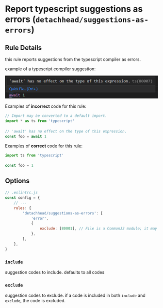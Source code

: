 # Report typescript suggestions as errors (`detachhead/suggestions-as-errors`)

<!-- end auto-generated rule header -->

## Rule Details

this rule reports suggestions from the typescript compiler as errors.

example of a typescript compiler suggestion:

![](./images/suggestions-as-errors.png)

Examples of **incorrect** code for this rule:

```ts
// Import may be converted to a default import.
import * as ts from 'typescript'

// 'await' has no effect on the type of this expression.
const foo = await 1
```

Examples of **correct** code for this rule:

```ts
import ts from 'typescript'

const foo = 1
```

## Options

```js
// .eslintrc.js
const config = {
    // ...
    rules: {
        'detachhead/suggestions-as-errors': [
            'error',
            {
                exclude: [80001], // File is a CommonJS module; it may be converted to an ES module
            },
        ],
    },
}
```

### `include`

suggestion codes to include. defaults to all codes

### `exclude`

suggestion codes to exclude. if a code is included in both `include` and `exclude`, the code is excluded.
